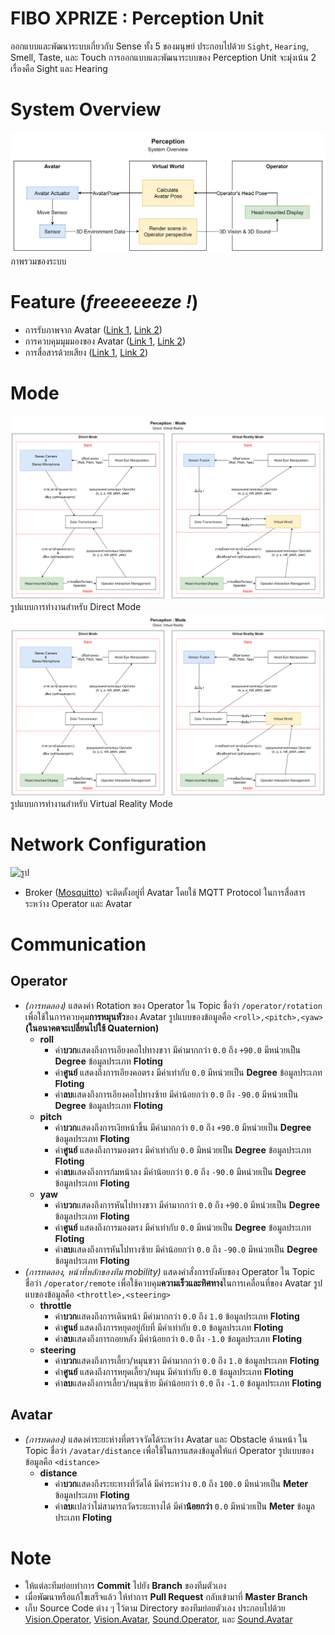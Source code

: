 # FIBO XPRIZE : Perception Unit
ออกแบบและพัฒนาระบบเกี่ยวกับ Sense ทั้ง 5 ของมนุษย์ ประกอบไปด้วย `Sight`, `Hearing`, Smell, Taste, และ Touch  การออกแบบและพัฒนาระบบของ Perception Unit จะมุ่งเน้น 2 เรื่องคือ Sight และ Hearing


# System Overview
![System Overview](src/img/Perception&#32;System&#32;Overview&#32;-&#32;2019-10-23&#32;C.png)
ภาพรวมของระบบ


# Feature (*freeeeeeze !*)
- การรับภาพจาก Avatar ([Link 1](Vision.Operator), [Link 2](Vision.Avatar))
- การควบคุมมุมมองของ Avatar ([Link 1](Vision.Operator), [Link 2](Vision.Avatar))
- การสื่อสารด้วยเสียง ([Link 1](Sound.Operator), [Link 2](Sound.Avatar))


# Mode
![Direct Mode](src/img/Perception&#32;Mode&#32;-&#32;2019-09-26&#32;B.png)
รูปแบบการทำงานสำหรับ Direct Mode
![Virtual Reality Mode](src/img/Perception&#32;Mode&#32;-&#32;2019-09-26&#32;B.png)
รูปแบบการทำงานสำหรับ Virtual Reality Mode


# Network Configuration
![รูป](http://www.google.com/search?q=รูป+private+network)
- Broker ([Mosquitto](www.mosquitto.org)) จะติดตั้งอยู่ที่ Avatar โดยใช้ MQTT Protocol ในการสื่อสารระหว่าง Operator และ Avatar


# Communication
## Operator
- *(การทดลอง)* แสดงค่า Rotation ของ Operator ใน Topic ชื่อว่า `/operator/rotation` เพื่อใช้ในการควบคุม**การหมุนหัว**ของ Avatar  รูปแบบของข้อมูลคือ `<roll>,<pitch>,<yaw>` **(ในอนาคตจะเปลี่ยนไปใช้ Quaternion)**
    - **roll**
      - ค่า**บวก**แสดงถึงการเอียงคอไปทางขวา มีค่ามากกว่า `0.0` ถึง `+90.0` มีหน่วยเป็น **Degree** ข้อมูลประเภท **Floting**
      - ค่า**ศูนย์** แสดงถึงการเอียงคอตรง มีค่าเท่ากับ `0.0`  มีหน่วยเป็น **Degree** ข้อมูลประเภท **Floting**
      - ค่า**ลบ**แสดงถึงการเอียงคอไปทางซ้าย มีค่าน้อยกว่า `0.0` ถึง `-90.0` มีหน่วยเป็น **Degree** ข้อมูลประเภท **Floting**
    - **pitch**
      - ค่า**บวก**แสดงถึงการเงิยหน้าขึ้น มีค่ามากกว่า `0.0` ถึง `+90.0` มีหน่วยเป็น **Degree** ข้อมูลประเภท **Floting**
      - ค่า**ศูนย์** แสดงถึงการมองตรง มีค่าเท่ากับ `0.0`  มีหน่วยเป็น **Degree** ข้อมูลประเภท **Floting**
      - ค่า**ลบ**แสดงถึงการก้มหน้าลง มีค่าน้อยกว่า `0.0` ถึง `-90.0` มีหน่วยเป็น **Degree** ข้อมูลประเภท **Floting**
    - **yaw**
      - ค่า**บวก**แสดงถึงการหันไปทางขวา มีค่ามากกว่า `0.0` ถึง `+90.0` มีหน่วยเป็น **Degree** ข้อมูลประเภท **Floting**
      - ค่า**ศูนย์** แสดงถึงการมองตรง มีค่าเท่ากับ `0.0`  มีหน่วยเป็น **Degree** ข้อมูลประเภท **Floting**
      - ค่า**ลบ**แสดงถึงการหันไปทางซ้าย มีค่าน้อยกว่า `0.0` ถึง `-90.0` มีหน่วยเป็น **Degree** ข้อมูลประเภท **Floting**
- *(การทดลอง, หน้าที่หลักของทีม mobility)* แสดงคำสั่งการบังคับของ Operator ใน Topic ชื่อว่า `/operator/remote` เพื่อใช้ควบคุม**ความเร็วและทิศทาง**ในการเคลื่อนที่ของ Avatar  รูปแบของข้อมูลคือ `<throttle>,<steering>`
  - **throttle**
    - ค่า**บวก**แสดงถึงการเดินหน้า มีค่ามากกว่า `0.0` ถึง `1.0` ข้อมูลประเภท **Floting**
    - ค่า**ศูนย์** แสดงถึงการหยุดอยู่กับที่ มีค่าเท่ากับ `0.0` ข้อมูลประเภท **Floting**
    - ค่า**ลบ**แสดงถึงการถอยหลัง มีค่าน้อยกว่า `0.0` ถึง `-1.0` ข้อมูลประเภท **Floting**
  - **steering**
    - ค่า**บวก**แสดงถึงการเลี้ยว/หมุนขวา มีค่ามากกว่า `0.0` ถึง `1.0` ข้อมูลประเภท **Floting**
    - ค่า**ศูนย์** แสดงถึงการหยุดเลี้ยว/หมุน มีค่าเท่ากับ `0.0` ข้อมูลประเภท **Floting**
    - ค่า**ลบ**แสดงถึงการเลี้ยว/หมุนซ้าย มีค่าน้อยกว่า `0.0` ถึง `-1.0` ข้อมูลประเภท **Floting**

## Avatar
- *(การทดลอง)* แสดงค่าระยะห่างที่ตรวจวัดได้ระหว่าง Avatar และ Obstacle ด้านหน้า ใน Topic ชื่อว่า `/avatar/distance` เพื่อใช้ในการแสดงข้อมูลให้แก่ Operator  รูปแบบของข้อมูลคือ `<distance>`
  - **distance**
    - ค่า**บวก**แสดงถึงระยะทางที่วัดได้ มีค่าระหว่าง `0.0` ถึง `100.0` มีหน่วยเป็น **Meter** ข้อมูลประเภท **Floting**
    - ค่า**ลบ**แปลว่าไม่สามารถวัดระยะทางได้ มีค่า**น้อยกว่า** `0.0` มีหน่วยเป็น **Meter** ข้อมูลประเภท **Floting**

# Note
- ให้แต่ละทีมย่อยทำการ **Commit** ไปยัง **Branch** ของทีมตัวเอง
- เมื่อพัฒนาหรือแก้ใขเสร็จแล้ว ให้ทำการ **Pull Request** กลับเข้ามาที่ **Master Branch**
- เก็บ Source Code ต่าง ๆ ไว้ตาม Directory ของทีมย่อยตัวเอง ประกอบไปด้วย [Vision.Operator](Vision.Operator), [Vision.Avatar](Vision.Avatar), [Sound.Operator](Sound.Operator), และ [Sound.Avatar](Sound.Avatar)
